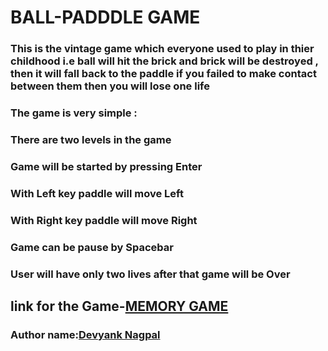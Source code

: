 # BALL-PADDDLE GAME
###  This is the vintage game which everyone used to play in thier childhood i.e ball will hit the brick and brick will be destroyed , then it will fall back to the paddle if you failed to make contact between them then you will lose one life
### The game is very simple :
### There are two levels in the game
### Game will be started by pressing Enter
### With Left key paddle will move Left
###  With Right key paddle will move Right
### Game can be pause by Spacebar 
### User will have only two lives after that game will be Over

## link for the Game-[MEMORY GAME](https://practical-neumann-b9debc.netlify.app/)

### Author name:[Devyank Nagpal](https://github.com/2devyank)
